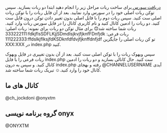 <a href="https://github.com/onyxtm/CountBot">دریافت سورس </a>
برای ساخت ربات مراحل زیر را انجام دهید
ابتدا دو ربات بسازید.
سپس توکن ربات اصلی خود را در سورس وارد نمایید.
بعد از آن فایل ربات را با توکن ربات اصلی ست کنید.
سپس ربات دوم را با فایل اصلی بدون تغییر دادن توکن درون فایل ست کنید.
دو ربات را ادمین کانال کنید و نام کاربری کانال را در فایل سورس ربات وارد کنید.
ربات شما ساخته شد😊
برای مثال توکن دو ربات برای نمونه:
ربات اصلی:
333222111:fdkjflsSDFLKjjSDmdlsjkvjfjknfFDnfjdk
ربات فرعی:
111222333:ffdslkjflksjfdKSDknfdfdvjfjknffdnfjdf
تو کن ربات اصلی را جایگزین XXX:XXX در index.php کنید.
 
سپس وبهوک ربات را با توکن اصلی ست کنید.
بعد از آن بدون تغییری در فایل وبهوک ربات فرعی را با فایل index.php ست کنید.
حال کانالی بسازید و دو ربات را ادمین کانال کنید.
و سپس به درون index.php رفته و بهجای @CHANNELUSERNAME آیدی کانال خود را وارد کنید.☺️
تبریک ربات شما ساخته شد.

## کانال های ما
@ch_jockdoni
@onyxtm

## گروه برنامه نویسی onyx

@ONYXTM

